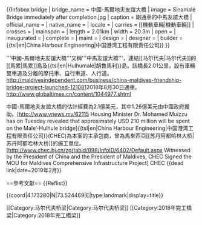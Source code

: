 
{{Infobox bridge
| bridge_name   = 中國-馬爾地夫友誼大橋
| image         = Sinamalé Bridge immediately after completion.jpg
| caption       = 剛通車的中馬友誼大橋
| official_name = 
| native_name   = 
| locale        = 
| carries       = [[機動車輛|機動車輛]]
| crosses       = 
| mainspan      = 
| length        = 2.01km
| width         = 20.3m
| open          = 
| inaugurated   = 
| complete      = 
| maint         = 
| design        = 
| designer      = 
| builder       = {{tsl|en|China Harbour Engineering|中国港湾工程有限责任公司}}
}}

'''中國-馬爾地夫友誼大橋'''又稱'''中馬友誼大橋'''，連結[[马尔代夫|马尔代夫]]的[[馬累|馬累]]島及{{tsl|en|Hulhumalé|胡魯馬利}}島。該橋長2.01公里，設有車輛雙車道及分離的摩托車、自行車道、人行道。<ref>http://maldivesindependent.com/business/china-maldives-friendship-bridge-project-launched-121081</ref>2018年8月30日通車。<ref>http://www.globaltimes.cn/content/1044977.shtml</ref>

中國-馬爾地夫友誼大橋的估計經費為2.1億美元，其中1.26億美元由中國政府援助。<ref>[http://www.vnews.mv/62115 Housing Minister Dr. Mohamed Muizzu has on Tuesday revealed that approximately USD 210 million will be spent on the Male’-Hulhule bridge]</ref>{{tsl|en|China Harbour Engineering|中国港湾工程有限责任公司}}(CHEC)為本案的主承包商，曾為馬來西亞[[苏丹阿都哈林大桥|苏丹阿都哈林大桥]]的施工單位。<ref>[http://www.chec.bj.cn/zg/tabid/898/InfoID/6402/Default.aspx Witnessed by the President of China and the President of Maldives, CHEC Signed the MOU for Maldives Comprehensive Infrastructure Project] CHEC {{dead link|date=2019年2月}}</ref>

==參考文獻==
{{Reflist}}

{{coord|4.173280|N|73.524469|E|type:landmark|display=title}}

[[Category:马尔代夫桥梁|Category:马尔代夫桥梁]]
[[Category:2018年完工橋梁|Category:2018年完工橋梁]]